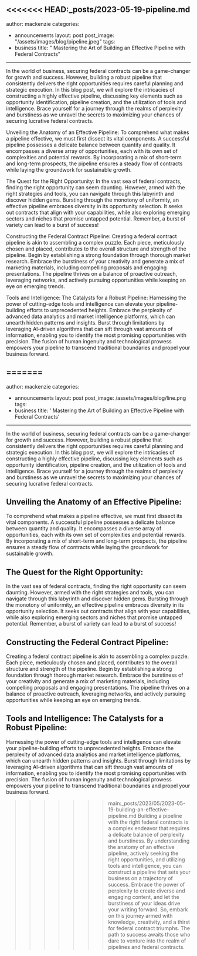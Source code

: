 <<<<<<< HEAD:_posts/2023-05-19-pipeline.md
---
author: mackenzie
categories:
- announcements
layout: post
post_image: "/assets/images/blog/pipeline.jpeg"
tags:
- business
title: " Mastering the Art of Building an Effective Pipeline with Federal Contracts"
---

In the world of business, securing federal contracts can be a game-changer for growth and success. However, building a robust pipeline that consistently delivers the right opportunities requires careful planning and strategic execution. In this blog post, we will explore the intricacies of constructing a highly effective pipeline, discussing key elements such as opportunity identification, pipeline creation, and the utilization of tools and intelligence. Brace yourself for a journey through the realms of perplexity and burstiness as we unravel the secrets to maximizing your chances of securing lucrative federal contracts.

Unveiling the Anatomy of an Effective Pipeline:
To comprehend what makes a pipeline effective, we must first dissect its vital components. A successful pipeline possesses a delicate balance between quantity and quality. It encompasses a diverse array of opportunities, each with its own set of complexities and potential rewards. By incorporating a mix of short-term and long-term prospects, the pipeline ensures a steady flow of contracts while laying the groundwork for sustainable growth.

The Quest for the Right Opportunity:
In the vast sea of federal contracts, finding the right opportunity can seem daunting. However, armed with the right strategies and tools, you can navigate through this labyrinth and discover hidden gems. Bursting through the monotony of uniformity, an effective pipeline embraces diversity in its opportunity selection. It seeks out contracts that align with your capabilities, while also exploring emerging sectors and niches that promise untapped potential. Remember, a burst of variety can lead to a burst of success!

Constructing the Federal Contract Pipeline:
Creating a federal contract pipeline is akin to assembling a complex puzzle. Each piece, meticulously chosen and placed, contributes to the overall structure and strength of the pipeline. Begin by establishing a strong foundation through thorough market research. Embrace the burstiness of your creativity and generate a mix of marketing materials, including compelling proposals and engaging presentations. The pipeline thrives on a balance of proactive outreach, leveraging networks, and actively pursuing opportunities while keeping an eye on emerging trends.

Tools and Intelligence: The Catalysts for a Robust Pipeline:
Harnessing the power of cutting-edge tools and intelligence can elevate your pipeline-building efforts to unprecedented heights. Embrace the perplexity of advanced data analytics and market intelligence platforms, which can unearth hidden patterns and insights. Burst through limitations by leveraging AI-driven algorithms that can sift through vast amounts of information, enabling you to identify the most promising opportunities with precision. The fusion of human ingenuity and technological prowess empowers your pipeline to transcend traditional boundaries and propel your business forward.

=======
---
author: mackenzie
categories:
- announcements
layout: post
post_image: /assets/images/blog/line.png
tags:
- business
title: ' Mastering the Art of Building an Effective Pipeline with Federal Contracts'
---

In the world of business, securing federal contracts can be a game-changer for growth and success. However, building a robust pipeline that consistently delivers the right opportunities requires careful planning and strategic execution. In this blog post, we will explore the intricacies of constructing a highly effective pipeline, discussing key elements such as opportunity identification, pipeline creation, and the utilization of tools and intelligence. Brace yourself for a journey through the realms of perplexity and burstiness as we unravel the secrets to maximizing your chances of securing lucrative federal contracts.

## Unveiling the Anatomy of an Effective Pipeline:
To comprehend what makes a pipeline effective, we must first dissect its vital components. A successful pipeline possesses a delicate balance between quantity and quality. It encompasses a diverse array of opportunities, each with its own set of complexities and potential rewards. By incorporating a mix of short-term and long-term prospects, the pipeline ensures a steady flow of contracts while laying the groundwork for sustainable growth.

## The Quest for the Right Opportunity:
In the vast sea of federal contracts, finding the right opportunity can seem daunting. However, armed with the right strategies and tools, you can navigate through this labyrinth and discover hidden gems. Bursting through the monotony of uniformity, an effective pipeline embraces diversity in its opportunity selection. It seeks out contracts that align with your capabilities, while also exploring emerging sectors and niches that promise untapped potential. Remember, a burst of variety can lead to a burst of success!

## Constructing the Federal Contract Pipeline:
Creating a federal contract pipeline is akin to assembling a complex puzzle. Each piece, meticulously chosen and placed, contributes to the overall structure and strength of the pipeline. Begin by establishing a strong foundation through thorough market research. Embrace the burstiness of your creativity and generate a mix of marketing materials, including compelling proposals and engaging presentations. The pipeline thrives on a balance of proactive outreach, leveraging networks, and actively pursuing opportunities while keeping an eye on emerging trends.

## Tools and Intelligence: The Catalysts for a Robust Pipeline:
Harnessing the power of cutting-edge tools and intelligence can elevate your pipeline-building efforts to unprecedented heights. Embrace the perplexity of advanced data analytics and market intelligence platforms, which can unearth hidden patterns and insights. Burst through limitations by leveraging AI-driven algorithms that can sift through vast amounts of information, enabling you to identify the most promising opportunities with precision. The fusion of human ingenuity and technological prowess empowers your pipeline to transcend traditional boundaries and propel your business forward.

>>>>>>> main:_posts/2023/05/2023-05-19-building-an-effective-pipeline.md
Building a pipeline with the right federal contracts is a complex endeavor that requires a delicate balance of perplexity and burstiness. By understanding the anatomy of an effective pipeline, actively seeking the right opportunities, and utilizing tools and intelligence, you can construct a pipeline that sets your business on a trajectory of success. Embrace the power of perplexity to create diverse and engaging content, and let the burstiness of your ideas drive your writing forward. So, embark on this journey armed with knowledge, creativity, and a thirst for federal contract triumphs. The path to success awaits those who dare to venture into the realm of pipelines and federal contracts.
